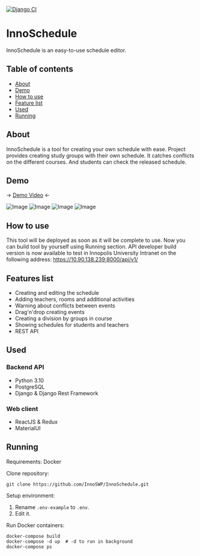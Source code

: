 [![Django CI](https://github.com/InnoSWP/InnoSchedule/actions/workflows/django.yml/badge.svg?branch=master)](https://github.com/InnoSWP/InnoSchedule/actions/workflows/django.yml)

# InnoSchedule
InnoSchedule is an easy-to-use schedule editor.

## Table of contents
- [About](#about)
- [Demo](#demo)
- [How to use](#how-to-use)
- [Feature list](#features-list)
- [Used](#used)
- [Running](#running)

## About
InnoSchedule is a tool for creating your own schedule with ease. Project provides creating study groups with their own schedule. It catches conflicts on the different courses. And students can check the released schedule.

## Demo
 -> [Demo Video](https://www.youtube.com/watch?v=Zn-5mNiuf-M) <-

![Image](https://sun9-69.userapi.com/impf/79BttDiT_79xUQkBRACkLFwaQIZ1nX5J-3pZ5A/ZxLIHtNto9g.jpg?size=1920x1080&quality=96&sign=04f3c283aa9b0086e945572e2a549f7c&type=album)
![Image](https://sun9-62.userapi.com/impf/Hu_K8q-fhevb8gnCzZ-Zb9xP8_ItMpjmfiweCA/SsoyNgX4ONY.jpg?size=1920x1080&quality=96&sign=b6125a7b83425fe0148ac83859eae463&type=album)
![Image](https://sun1.megafon-nn.userapi.com/impf/SJPp8kpNjiaL8KrsaWX3-SWD9wGl3BkNiRUT4g/fIfJ5w5Bgr0.jpg?size=1920x1080&quality=96&sign=0059e727679a3884be6ec96343611a2a&type=album)
![Image](https://sun9-51.userapi.com/impf/xKJUGSq38L9DolYm8Wj0d571lXjAdP3K0j4Lpw/zbKAs4Uc6ok.jpg?size=1920x1080&quality=96&sign=fa56981ff659f1fb6160aebaeb5dd562&type=album)



## How to use
This tool will be deployed as soon as it will be complete to use. Now you can build tool by yourself using Running section. API developer build version is now available to test in Innopolis University Intranet on the following address: https://10.90.138.239:8000/api/v1/

## Features list
 - Creating and editing the schedule
 - Adding teachers, rooms and additional activities
 - Warning about conflicts between events
 - Drag'n'drop creating events
 - Creating a division by groups in course
 - Showing schedules for students and teachers 
 - REST API

## Used

### Backend API
- Python 3.10
- PostgreSQL
- Django & Django Rest Framework

### Web client
- ReactJS & Redux
- MaterialUI

## Running

Requirements:
Docker

Clone repository:
```shell
git clone https://github.com/InnoSWP/InnoSchedule.git
```

Setup environment:
1. Rename `.env-example` to `.env`.
2. Edit it.

Run Docker containers:
```shell
docker-compose build
docker-compose -d up  # -d to run in background
docker-compose ps
```

